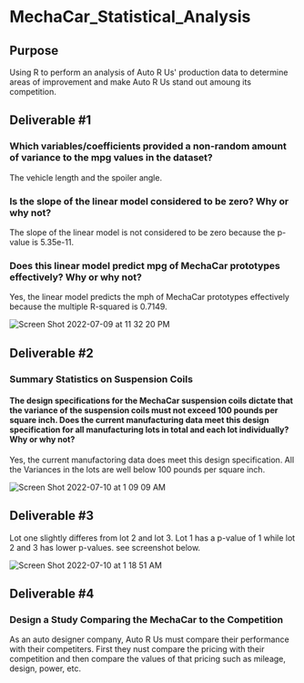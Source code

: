 # MechaCar_Statistical_Analysis

## Purpose

Using R to perform an analysis of Auto R Us' production data to determine areas of improvement and make Auto R Us stand out amoung its competition.  

## Deliverable #1 

### Which variables/coefficients provided a non-random amount of variance to the mpg values in the dataset?

The vehicle length and the spoiler angle.  

### Is the slope of the linear model considered to be zero? Why or why not?

The slope of the linear model is not considered to be zero because the p-value is 5.35e-11.  

### Does this linear model predict mpg of MechaCar prototypes effectively? Why or why not?

Yes, the linear model predicts the mph of MechaCar prototypes effectively because the multiple R-squared is 0.7149.  


![Screen Shot 2022-07-09 at 11 32 20 PM](https://user-images.githubusercontent.com/99801608/178130541-0e72b728-45e7-4220-ae62-5e9386765928.png)


## Deliverable #2

### Summary Statistics on Suspension Coils

#### The design specifications for the MechaCar suspension coils dictate that the variance of the suspension coils must not exceed 100 pounds per square inch. Does the current manufacturing data meet this design specification for all manufacturing lots in total and each lot individually? Why or why not?

Yes, the current manufactoring data does meet this design specification. All the Variances in the lots are well below 100 pounds per square inch.  

![Screen Shot 2022-07-10 at 1 09 09 AM](https://user-images.githubusercontent.com/99801608/178132167-40b2cf85-4018-4af5-a3cb-847b9c35b4b1.png)

## Deliverable #3

Lot one slightly differes from lot 2 and lot 3.  Lot 1 has a p-value of 1 while lot 2 and 3 has lower p-values.  see screenshot below.  

![Screen Shot 2022-07-10 at 1 18 51 AM](https://user-images.githubusercontent.com/99801608/178132398-16499125-abcb-452c-be5d-733f3cf99d0c.png)

## Deliverable #4

### Design a Study Comparing the MechaCar to the Competition

As an auto designer company, Auto R Us must compare their performance with their competiters.  First they nust compare the pricing with their competition and then compare the values of that pricing such as mileage, design, power, etc.  
